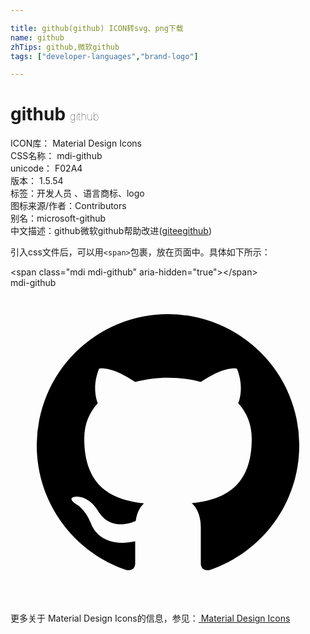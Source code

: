 ```yaml
---

title: github(github) ICON转svg、png下载
name: github
zhTips: github,微软github
tags: ["developer-languages","brand-logo"]

---
```


# github  <small style="font-size: 60%;font-weight: 100">github</small>


<div class="detail-page">
<p>
<span>
ICON库：
<span class="badge-secondary badge">Material Design Icons</span> 
</span>
<br/>
<span>
CSS名称：
<span class="badge-secondary badge">mdi-github</span> 
</span>
<br/>
<span>
unicode：
<span class="badge-secondary badge">F02A4</span> 
<copy-btn content='F02A4' btn-title=""></copy-btn>
<copy-btn :content='String.fromCodePoint(parseInt("F02A4", 16))' btn-title="复制U"></copy-btn>
</span>
<br/>
<span>
版本：
<span class="badge-secondary badge">1.5.54</span> 
</span><br/><span>标签：<span class="badge-light badge"><router-link to="/tags/developer-languages.html">开发人员 、语言</router-link></span><span class="badge-light badge"><router-link to="/tags/brand-logo.html">商标、logo</router-link></span></span>
<br/>
<span>图标来源/作者：<span class="badge-light badge">Contributors</span></span> 
<br/>
<span>别名：<span class="badge-light badge">microsoft-github</span></span><br/><span class="zh-detail">中文描述：<span class="badge-primary badge">github</span><span class="badge-primary badge">微软github</span><span class="help-link"><span>帮助改进</span>(<a href="https://gitee.com/liuwave/icon-helper/edit/master/json/material/github.json" target="_blank" rel="noopener noreferrer">gitee</a><a href="https://github.com/liuwave/icon-helper/edit/master/json/material/github.json" target="_blank" rel="noopener noreferrer">github</a></span>)</span><br/>
</p>
</div>
<div class="alert alert-dark">
  <i class="mdi mdi-github mdi-48px"></i>
  <i class="mdi mdi-github mdi-36px"></i>
  <i class="mdi mdi-github mdi-24px"></i>
  <i class="mdi mdi-github mdi-18px"></i>
</div>
<div>
  <p>引入css文件后，可以用<code>&lt;span&gt;</code>包裹，放在页面中。具体如下所示：    
  </p>
  <div class="alert alert-primary" style="font-size: 14px">
    &lt;span class="mdi mdi-github" aria-hidden="true"&gt;&lt;/span&gt;
    <copy-btn content='<span class="mdi mdi-github" aria-hidden="true"></span>'></copy-btn>
  </div>
  <div class="alert alert-secondary">
    <i class="mdi mdi-github"
    style="font-size: 24px"
    aria-hidden="true"></i> mdi-github
    <copy-btn content="mdi-github" btn-title="复制图标名称"></copy-btn>
  </div>
</div>
<div id="svg" class="svg-wrap">
<svg xmlns="http://www.w3.org/2000/svg" viewBox="0 0 24 24"><path d="M12,2A10,10 0 0,0 2,12C2,16.42 4.87,20.17 8.84,21.5C9.34,21.58 9.5,21.27 9.5,21C9.5,20.77 9.5,20.14 9.5,19.31C6.73,19.91 6.14,17.97 6.14,17.97C5.68,16.81 5.03,16.5 5.03,16.5C4.12,15.88 5.1,15.9 5.1,15.9C6.1,15.97 6.63,16.93 6.63,16.93C7.5,18.45 8.97,18 9.54,17.76C9.63,17.11 9.89,16.67 10.17,16.42C7.95,16.17 5.62,15.31 5.62,11.5C5.62,10.39 6,9.5 6.65,8.79C6.55,8.54 6.2,7.5 6.75,6.15C6.75,6.15 7.59,5.88 9.5,7.17C10.29,6.95 11.15,6.84 12,6.84C12.85,6.84 13.71,6.95 14.5,7.17C16.41,5.88 17.25,6.15 17.25,6.15C17.8,7.5 17.45,8.54 17.35,8.79C18,9.5 18.38,10.39 18.38,11.5C18.38,15.32 16.04,16.16 13.81,16.41C14.17,16.72 14.5,17.33 14.5,18.26C14.5,19.6 14.5,20.68 14.5,21C14.5,21.27 14.66,21.59 15.17,21.5C19.14,20.16 22,16.42 22,12A10,10 0 0,0 12,2Z" /></svg>
</div>
<detail full-name='mdi-github'></detail>
    
<div><p>更多关于 Material Design Icons的信息，参见：<a target="_blank" href="https://iconhelper.cn/material.html"> Material Design Icons</a>
</p></div>
